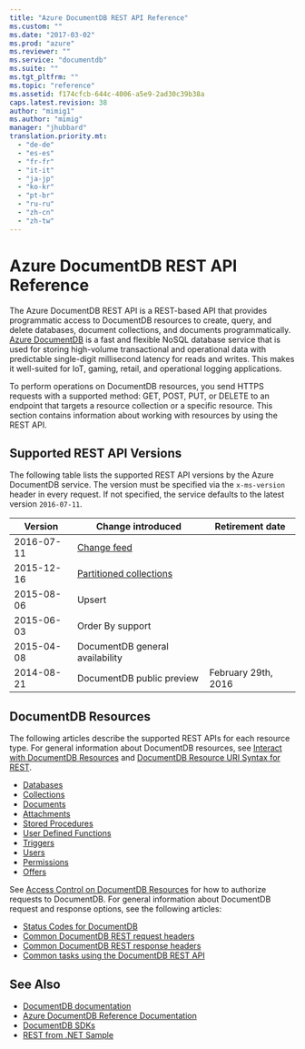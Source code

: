```yaml
---
title: "Azure DocumentDB REST API Reference"
ms.custom: ""
ms.date: "2017-03-02"
ms.prod: "azure"
ms.reviewer: ""
ms.service: "documentdb"
ms.suite: ""
ms.tgt_pltfrm: ""
ms.topic: "reference"
ms.assetid: f174cfcb-644c-4006-a5e9-2ad30c39b38a
caps.latest.revision: 38
author: "mimig1"
ms.author: "mimig"
manager: "jhubbard"
translation.priority.mt: 
  - "de-de"
  - "es-es"
  - "fr-fr"
  - "it-it"
  - "ja-jp"
  - "ko-kr"
  - "pt-br"
  - "ru-ru"
  - "zh-cn"
  - "zh-tw"
---
```

# Azure DocumentDB REST API Reference
The Azure DocumentDB REST API is a REST-based API that provides programmatic access to DocumentDB resources to create, query, and delete databases, document collections, and documents programmatically. [Azure DocumentDB](https://docs.microsoft.com/azure/documentdb/documentdb-introduction) is a fast and flexible NoSQL database service that is used for storing high-volume transactional and operational data with predictable single-digit millisecond latency for reads and writes. This makes it well-suited for IoT, gaming, retail, and operational logging applications. 

To perform operations on DocumentDB resources, you send HTTPS requests with a supported method: GET, POST, PUT, or DELETE to an endpoint that targets a resource collection or a specific resource. This section contains information about working with resources by using the REST API. 
  
## Supported REST API Versions
The following table lists the supported REST API versions by the Azure DocumentDB service. The version must be specified via the `x-ms-version` header in every request. If not specified, the service defaults to the latest version `2016-07-11`.

|Version|Change introduced|Retirement date|  
|-------------|---------------------|-----------------------|  
|2016-07-11|[Change feed](https://docs.microsoft.com/azure/documentdb/documentdb-change-feed)||  
|2015-12-16|[Partitioned collections](https://docs.microsoft.com/azure/documentdb/documentdb-partition-data)||  
|2015-08-06|Upsert||  
|2015-06-03|Order By support||  
|2015-04-08|DocumentDB general availability||  
|2014-08-21|DocumentDB public preview|February 29th, 2016|  
    

## DocumentDB Resources  
The following articles describe the supported REST APIs for each resource type. For general information about DocumentDB resources, see [Interact with DocumentDB Resources](https://docs.microsoft.com/azure/documentdb/documentdb-interactions-with-resources) and [DocumentDB Resource URI Syntax for REST](documentdb-resource-uri-syntax-for-rest.md). 
  
* [Databases](databases.md)  
* [Collections](collections.md)  
* [Documents](documents.md)  
* [Attachments](attachments.md)  
* [Stored Procedures](stored-procedures.md)  
* [User Defined Functions](user-defined-functions.md)  
* [Triggers](triggers.md)  
* [Users](users.md)  
* [Permissions](permissions.md)  
* [Offers](offers.md)

See [Access Control on DocumentDB Resources](access-control-on-documentdb-resources.md) for how to authorize requests to DocumentDB. For general information about DocumentDB request and response options, see the following articles:

* [Status Codes for DocumentDB](http-status-codes-for-documentdb.md)  
* [Common DocumentDB REST request headers](common-documentdb-rest-request-headers.md)  
* [Common DocumentDB REST response headers](common-documentdb-rest-response-headers.md)  
* [Common tasks using the DocumentDB REST API](common-tasks-using-the-documentdb-rest-api.md)  

## See Also  
* [DocumentDB documentation](http://azure.microsoft.com/documentation/services/documentdb/)   
* [Azure DocumentDB Reference Documentation](https://go.microsoft.com/fwlink/?linkid=834805)   
* [DocumentDB SDKs](https://azure.microsoft.com/documentation/articles/documentdb-sdk-dotnet/)   
* [REST from .NET Sample](https://github.com/Azure/azure-documentdb-dotnet/tree/master/samples/rest-from-.net)  
  
  
